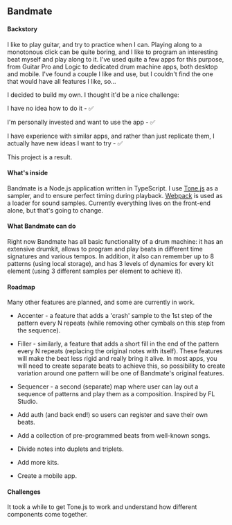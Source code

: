 ## Bandmate

#### Backstory
I like to play guitar, and try to practice when I can. Playing along to a monotonous click can be quite boring, and I like to program an interesting beat myself and play along to it. I've used quite a few apps for this purpose, from Guitar Pro and Logic to dedicated drum machine apps, both desktop and mobile. I've found a couple I like and use, but I couldn't find the one that would have all features I like, so...

I decided to build my own. I thought it'd be a nice challenge:

I have no idea how to do it - ✅

I'm personally invested and want to use the app - ✅

I have experience with similar apps, and rather than just replicate them, I actually have new ideas I want to try - ✅


This project is a result.

#### What's inside

Bandmate is a Node.js application written in TypeScript.
I use [Tone.js](https://tonejs.github.io/) as a sampler, and to ensure perfect timing during playback.
[Webpack](https://webpack.js.org/) is used as a loader for sound samples.
Currently everything lives on the front-end alone, but that's going to change.

#### What Bandmate can do

Right now Bandmate has all basic functionality of a drum machine: it has an extensive drumkit, allows to program and play beats in different time signatures and various tempos. In addition, it also can remember up to 8 patterns (using local storage), and has 3 levels of dynamics for every kit element (using 3 different samples per element to achieve it).

#### Roadmap

Many other features are planned, and some are currently in work.

- Accenter - a feature that adds a 'crash' sample to the 1st step of the pattern every N repeats (while removing other cymbals on this step from the sequence).
- Filler - similarly, a feature that adds a short fill in the end of the pattern every N repeats (replacing the original notes with itself).
These features will make the beat less rigid and really bring it alive. In most apps, you will need to create separate beats to achieve this, so possibility to create variation around one pattern will be one of Bandmate's original features.

- Sequencer - a second (separate) map where user can lay out a sequence of patterns and play them as a composition. Inspired by FL Studio.
- Add auth (and back end!) so users can register and save their own beats.
- Add a collection of pre-programmed beats from well-known songs.
- Divide notes into duplets and triplets.
- Add more kits.
- Create a mobile app.

#### Challenges

It took a while to get Tone.js to work and understand how different components come together.
